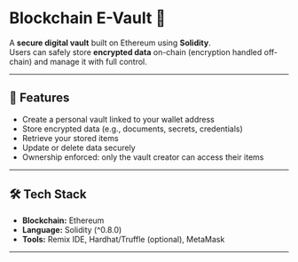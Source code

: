 # Blockchain E-Vault 🔐

A **secure digital vault** built on Ethereum using **Solidity**.  
Users can safely store **encrypted data** on-chain (encryption handled off-chain) and manage it with full control.

---

## 🚀 Features
- Create a personal vault linked to your wallet address
- Store encrypted data (e.g., documents, secrets, credentials)
- Retrieve your stored items
- Update or delete data securely
- Ownership enforced: only the vault creator can access their items

---

## 🛠️ Tech Stack
- **Blockchain:** Ethereum
- **Language:** Solidity (^0.8.0)
- **Tools:** Remix IDE, Hardhat/Truffle (optional), MetaMask

---

